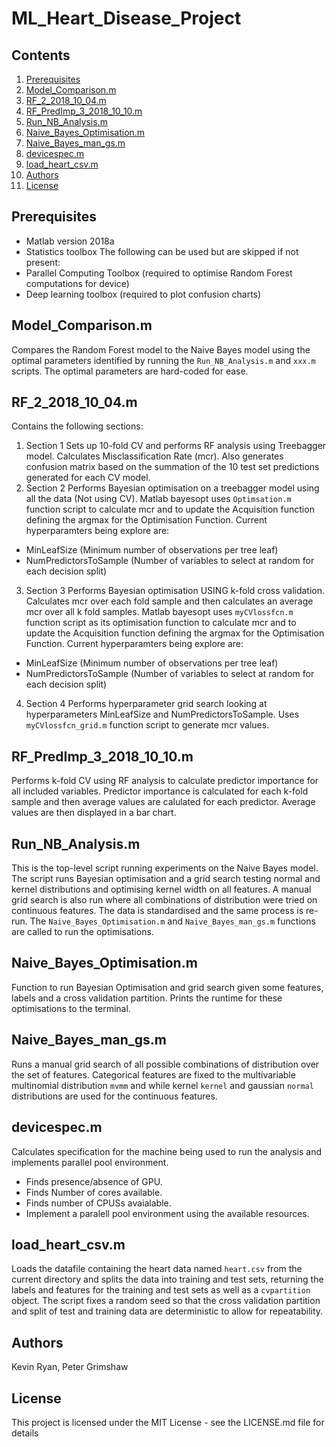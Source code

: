 # ML_Heart_Disease_Project

## Contents
1. [Prerequisites](#prerequisites)
2. [Model_Comparison.m](#model_comparisonm)
3. [RF_2_2018_10_04.m](#rf_2_2018_10_04m)
4. [RF_PredImp_3_2018_10_10.m](#rf_predimp_3_2018_10_10m)
5. [Run_NB_Analysis.m](#run_nb_analysism)
6. [Naive_Bayes_Optimisation.m](#naive_bayes_optimisationm)
7. [Naive_Bayes_man_gs.m](#naive_bayes_man_gsm)
8. [devicespec.m](#devicespecm)
9. [load_heart_csv.m](#load_heart_csvm)
10. [Authors](#authors)
11. [License](#license)

## Prerequisites
* Matlab version 2018a
* Statistics toolbox
The following can be used but are skipped if not present:
* Parallel Computing Toolbox (required to optimise Random Forest computations for device)
* Deep learning toolbox (required to plot confusion charts)

## Model_Comparison.m
Compares the Random Forest model to the Naive Bayes model using the optimal parameters identified by running the `Run_NB_Analysis.m` and `xxx.m` scripts. The optimal parameters are hard-coded for ease.

## RF_2_2018_10_04.m
Contains the following sections:

1. Section 1
  Sets up 10-fold CV and performs RF analysis using Treebagger model. Calculates Misclassification Rate (mcr). Also generates confusion matrix based on the summation of the 10 test set predictions generated for each CV model.
2. Section 2
  Performs Bayesian optimisation on a treebagger model using all the data (Not using CV). Matlab bayesopt uses `Optimsation.m` function script to calculate mcr and to update the Acquisition function defining the argmax for the Optimisation Function. Current hyperparamters being explore are:
  * MinLeafSize (Minimum number of observations per tree leaf)
  * NumPredictorsToSample (Number of variables to select at random for each decision split)
3. Section 3
  Performs Bayesian optimisation USING k-fold cross validation. Calculates mcr over each fold sample and then calculates an average mcr over all k fold samples. Matlab bayesopt uses `myCVlossfcn.m` function script as its optimisation function to calculate mcr and to update the Acquisition function defining the argmax for the Optimisation Function.
Current hyperparamters being explore are:
  * MinLeafSize (Minimum number of observations per tree leaf)
  * NumPredictorsToSample (Number of variables to select at random for each decision split)
4. Section 4
 Performs hyperparameter grid search looking at hyperparameters MinLeafSize and NumPredictorsToSample. Uses `myCVlossfcn_grid.m` function script to generate mcr values.
 
## RF_PredImp_3_2018_10_10.m
Performs k-fold CV using RF analysis to calculate predictor importance for all included variables. Predictor importance is calculated for each k-fold sample and then average values are calulated for each predictor. Average values are then displayed in a bar chart. 

## Run_NB_Analysis.m
This is the top-level script running experiments on the Naive Bayes model. The script runs Bayesian optimisation and a grid search testing normal and kernel distributions and optimising kernel width on all features. A manual grid search is also run where all combinations of distribution were tried on continuous features. The data is standardised and the same process is re-run. The `Naive_Bayes_Optimisation.m` and `Naive_Bayes_man_gs.m` functions are called to run the optimisations.

## Naive_Bayes_Optimisation.m
Function to run Bayesian Optimisation and grid search given some features, labels and a cross validation partition. Prints the runtime for these optimisations to the terminal.

## Naive_Bayes_man_gs.m
Runs a manual grid search of all possible combinations of distribution over the set of features. Categorical features are fixed to the multivariable multinomial distribution `mvmm` and while kernel `kernel` and gaussian `normal` distributions are used for the continuous features.

## devicespec.m
Calculates specification for the machine being used to run the analysis and implements parallel pool environment.
* Finds presence/absence of GPU.
* Finds Number of cores available.
* Finds number of CPUSs avaialable.
* Implement a paralell pool environment using the available resources.

## load_heart_csv.m
Loads the datafile containing the heart data named `heart.csv` from the current directory and splits the data into training and test sets, returning the labels and features for the training and test sets as well as a `cvpartition` object. The script fixes a random seed so that the cross validation partition and split of test and training data are deterministic to allow for repeatability.

## Authors
Kevin Ryan, Peter Grimshaw

## License
This project is licensed under the MIT License - see the LICENSE.md file for details
  




